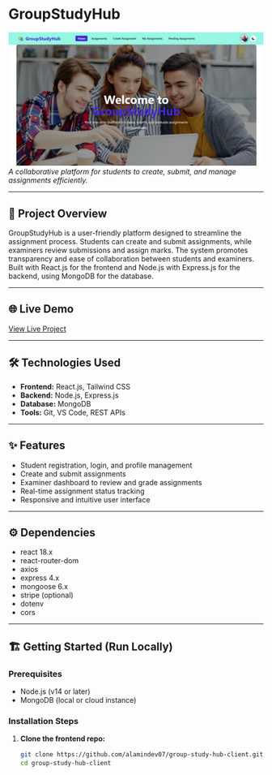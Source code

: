 # GroupStudyHub

![GroupStudyHub Screenshot](./gitImages/group-studyHome.png)  
*A collaborative platform for students to create, submit, and manage assignments efficiently.*

---

## 🚀 Project Overview  
GroupStudyHub is a user-friendly platform designed to streamline the assignment process. Students can create and submit assignments, while examiners review submissions and assign marks. The system promotes transparency and ease of collaboration between students and examiners.  
Built with React.js for the frontend and Node.js with Express.js for the backend, using MongoDB for the database.

---

## 🌐 Live Demo  
[View Live Project](https://online-group-study-7bd5d.web.app/)  

---

## 🛠️ Technologies Used  
- **Frontend:** React.js, Tailwind CSS  
- **Backend:** Node.js, Express.js  
- **Database:** MongoDB    
- **Tools:** Git, VS Code, REST APIs  

---

## ✨ Features  
- Student registration, login, and profile management  
- Create and submit assignments  
- Examiner dashboard to review and grade assignments  
- Real-time assignment status tracking    
- Responsive and intuitive user interface  

---

## ⚙️ Dependencies  
- react 18.x  
- react-router-dom  
- axios  
- express 4.x  
- mongoose 6.x  
- stripe (optional)  
- dotenv  
- cors  

---

## 🏗️ Getting Started (Run Locally)  

### Prerequisites  
- Node.js (v14 or later)  
- MongoDB (local or cloud instance)  

### Installation Steps  

1. **Clone the frontend repo:**  
   ```bash
   git clone https://github.com/alamindev07/group-study-hub-client.git
   cd group-study-hub-client
